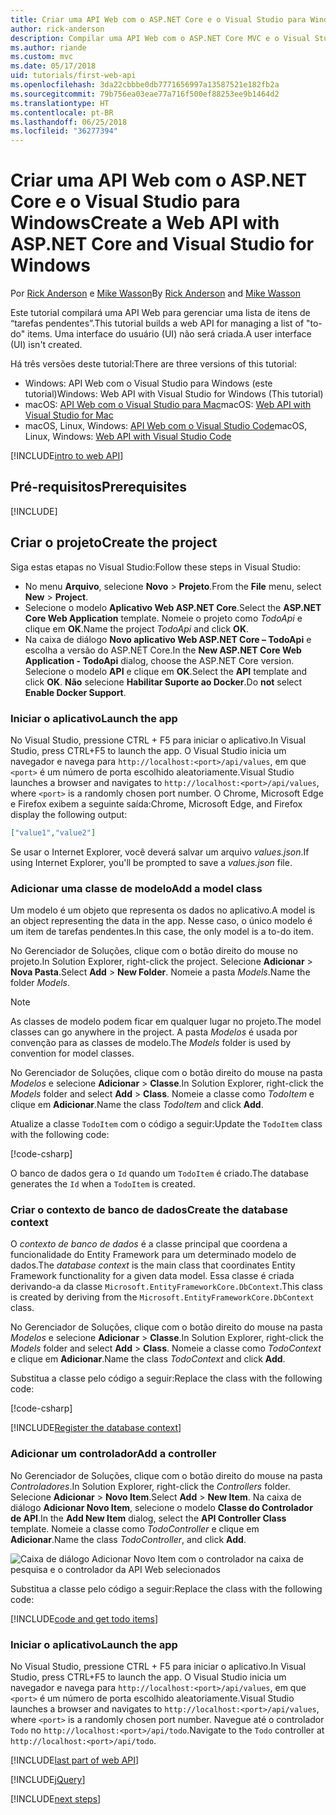 ```yaml
---
title: Criar uma API Web com o ASP.NET Core e o Visual Studio para Windows
author: rick-anderson
description: Compilar uma API Web com o ASP.NET Core MVC e o Visual Studio para Windows
ms.author: riande
ms.custom: mvc
ms.date: 05/17/2018
uid: tutorials/first-web-api
ms.openlocfilehash: 3da22cbbbe0db7771656997a13587521e182fb2a
ms.sourcegitcommit: 79b756ea03eae77a716f500ef88253ee9b1464d2
ms.translationtype: HT
ms.contentlocale: pt-BR
ms.lasthandoff: 06/25/2018
ms.locfileid: "36277394"
---
```

# <a name="create-a-web-api-with-aspnet-core-and-visual-studio-for-windows"></a><span data-ttu-id="d3828-103">Criar uma API Web com o ASP.NET Core e o Visual Studio para Windows</span><span class="sxs-lookup"><span data-stu-id="d3828-103">Create a Web API with ASP.NET Core and Visual Studio for Windows</span></span>

<span data-ttu-id="d3828-104">Por [Rick Anderson](https://twitter.com/RickAndMSFT) e [Mike Wasson](https://github.com/mikewasson)</span><span class="sxs-lookup"><span data-stu-id="d3828-104">By [Rick Anderson](https://twitter.com/RickAndMSFT) and [Mike Wasson](https://github.com/mikewasson)</span></span>

<span data-ttu-id="d3828-105">Este tutorial compilará uma API Web para gerenciar uma lista de itens de “tarefas pendentes”.</span><span class="sxs-lookup"><span data-stu-id="d3828-105">This tutorial builds a web API for managing a list of "to-do" items.</span></span> <span data-ttu-id="d3828-106">Uma interface do usuário (UI) não será criada.</span><span class="sxs-lookup"><span data-stu-id="d3828-106">A user interface (UI) isn't created.</span></span>

<span data-ttu-id="d3828-107">Há três versões deste tutorial:</span><span class="sxs-lookup"><span data-stu-id="d3828-107">There are three versions of this tutorial:</span></span>

* <span data-ttu-id="d3828-108">Windows: API Web com o Visual Studio para Windows (este tutorial)</span><span class="sxs-lookup"><span data-stu-id="d3828-108">Windows: Web API with Visual Studio for Windows (This tutorial)</span></span>
* <span data-ttu-id="d3828-109">macOS: [API Web com o Visual Studio para Mac](xref:tutorials/first-web-api-mac)</span><span class="sxs-lookup"><span data-stu-id="d3828-109">macOS: [Web API with Visual Studio for Mac](xref:tutorials/first-web-api-mac)</span></span>
* <span data-ttu-id="d3828-110">macOS, Linux, Windows: [API Web com o Visual Studio Code](xref:tutorials/web-api-vsc)</span><span class="sxs-lookup"><span data-stu-id="d3828-110">macOS, Linux, Windows: [Web API with Visual Studio Code](xref:tutorials/web-api-vsc)</span></span>

<!-- WARNING: The code AND images in this doc are used by uid: tutorials/web-api-vsc, tutorials/first-web-api-mac and tutorials/first-web-api. If you change any code/images in this tutorial, update uid: tutorials/web-api-vsc -->

[!INCLUDE[intro to web API](../includes/webApi/intro.md)]

## <a name="prerequisites"></a><span data-ttu-id="d3828-111">Pré-requisitos</span><span class="sxs-lookup"><span data-stu-id="d3828-111">Prerequisites</span></span>

[!INCLUDE[](~/includes/net-core-prereqs-windows.md)]

## <a name="create-the-project"></a><span data-ttu-id="d3828-112">Criar o projeto</span><span class="sxs-lookup"><span data-stu-id="d3828-112">Create the project</span></span>

<span data-ttu-id="d3828-113">Siga estas etapas no Visual Studio:</span><span class="sxs-lookup"><span data-stu-id="d3828-113">Follow these steps in Visual Studio:</span></span>

* <span data-ttu-id="d3828-114">No menu **Arquivo**, selecione **Novo** > **Projeto**.</span><span class="sxs-lookup"><span data-stu-id="d3828-114">From the **File** menu, select **New** > **Project**.</span></span>
* <span data-ttu-id="d3828-115">Selecione o modelo **Aplicativo Web ASP.NET Core**.</span><span class="sxs-lookup"><span data-stu-id="d3828-115">Select the **ASP.NET Core Web Application** template.</span></span> <span data-ttu-id="d3828-116">Nomeie o projeto como *TodoApi* e clique em **OK**.</span><span class="sxs-lookup"><span data-stu-id="d3828-116">Name the project *TodoApi* and click **OK**.</span></span>
* <span data-ttu-id="d3828-117">Na caixa de diálogo **Novo aplicativo Web ASP.NET Core – TodoApi** e escolha a versão do ASP.NET Core.</span><span class="sxs-lookup"><span data-stu-id="d3828-117">In the **New ASP.NET Core Web Application - TodoApi** dialog, choose the ASP.NET Core version.</span></span> <span data-ttu-id="d3828-118">Selecione o modelo **API** e clique em **OK**.</span><span class="sxs-lookup"><span data-stu-id="d3828-118">Select the **API** template and click **OK**.</span></span> <span data-ttu-id="d3828-119">**Não** selecione **Habilitar Suporte ao Docker**.</span><span class="sxs-lookup"><span data-stu-id="d3828-119">Do **not** select **Enable Docker Support**.</span></span>

### <a name="launch-the-app"></a><span data-ttu-id="d3828-120">Iniciar o aplicativo</span><span class="sxs-lookup"><span data-stu-id="d3828-120">Launch the app</span></span>

<span data-ttu-id="d3828-121">No Visual Studio, pressione CTRL + F5 para iniciar o aplicativo.</span><span class="sxs-lookup"><span data-stu-id="d3828-121">In Visual Studio, press CTRL+F5 to launch the app.</span></span> <span data-ttu-id="d3828-122">O Visual Studio inicia um navegador e navega para `http://localhost:<port>/api/values`, em que `<port>` é um número de porta escolhido aleatoriamente.</span><span class="sxs-lookup"><span data-stu-id="d3828-122">Visual Studio launches a browser and navigates to `http://localhost:<port>/api/values`, where `<port>` is a randomly chosen port number.</span></span> <span data-ttu-id="d3828-123">O Chrome, Microsoft Edge e Firefox exibem a seguinte saída:</span><span class="sxs-lookup"><span data-stu-id="d3828-123">Chrome, Microsoft Edge, and Firefox display the following output:</span></span>

```json
["value1","value2"]
```

<span data-ttu-id="d3828-124">Se usar o Internet Explorer, você deverá salvar um arquivo *values.json*.</span><span class="sxs-lookup"><span data-stu-id="d3828-124">If using Internet Explorer, you'll be prompted to save a *values.json* file.</span></span>

### <a name="add-a-model-class"></a><span data-ttu-id="d3828-125">Adicionar uma classe de modelo</span><span class="sxs-lookup"><span data-stu-id="d3828-125">Add a model class</span></span>

<span data-ttu-id="d3828-126">Um modelo é um objeto que representa os dados no aplicativo.</span><span class="sxs-lookup"><span data-stu-id="d3828-126">A model is an object representing the data in the app.</span></span> <span data-ttu-id="d3828-127">Nesse caso, o único modelo é um item de tarefas pendentes.</span><span class="sxs-lookup"><span data-stu-id="d3828-127">In this case, the only model is a to-do item.</span></span>

<span data-ttu-id="d3828-128">No Gerenciador de Soluções, clique com o botão direito do mouse no projeto.</span><span class="sxs-lookup"><span data-stu-id="d3828-128">In Solution Explorer, right-click the project.</span></span> <span data-ttu-id="d3828-129">Selecione **Adicionar** > **Nova Pasta**.</span><span class="sxs-lookup"><span data-stu-id="d3828-129">Select **Add** > **New Folder**.</span></span> <span data-ttu-id="d3828-130">Nomeie a pasta *Models*.</span><span class="sxs-lookup"><span data-stu-id="d3828-130">Name the folder *Models*.</span></span>

> [!NOTE]
> <span data-ttu-id="d3828-131">As classes de modelo podem ficar em qualquer lugar no projeto.</span><span class="sxs-lookup"><span data-stu-id="d3828-131">The model classes can go anywhere in the project.</span></span> <span data-ttu-id="d3828-132">A pasta *Modelos* é usada por convenção para as classes de modelo.</span><span class="sxs-lookup"><span data-stu-id="d3828-132">The *Models* folder is used by convention for model classes.</span></span>

<span data-ttu-id="d3828-133">No Gerenciador de Soluções, clique com o botão direito do mouse na pasta *Modelos* e selecione **Adicionar** > **Classe**.</span><span class="sxs-lookup"><span data-stu-id="d3828-133">In Solution Explorer, right-click the *Models* folder and select **Add** > **Class**.</span></span> <span data-ttu-id="d3828-134">Nomeie a classe como *TodoItem* e clique em **Adicionar**.</span><span class="sxs-lookup"><span data-stu-id="d3828-134">Name the class *TodoItem* and click **Add**.</span></span>

<span data-ttu-id="d3828-135">Atualize a classe `TodoItem` com o código a seguir:</span><span class="sxs-lookup"><span data-stu-id="d3828-135">Update the `TodoItem` class with the following code:</span></span>

[!code-csharp[](first-web-api/samples/2.0/TodoApi/Models/TodoItem.cs)]

<span data-ttu-id="d3828-136">O banco de dados gera o `Id` quando um `TodoItem` é criado.</span><span class="sxs-lookup"><span data-stu-id="d3828-136">The database generates the `Id` when a `TodoItem` is created.</span></span>

### <a name="create-the-database-context"></a><span data-ttu-id="d3828-137">Criar o contexto de banco de dados</span><span class="sxs-lookup"><span data-stu-id="d3828-137">Create the database context</span></span>

<span data-ttu-id="d3828-138">O *contexto de banco de dados* é a classe principal que coordena a funcionalidade do Entity Framework para um determinado modelo de dados.</span><span class="sxs-lookup"><span data-stu-id="d3828-138">The *database context* is the main class that coordinates Entity Framework functionality for a given data model.</span></span> <span data-ttu-id="d3828-139">Essa classe é criada derivando-a da classe `Microsoft.EntityFrameworkCore.DbContext`.</span><span class="sxs-lookup"><span data-stu-id="d3828-139">This class is created by deriving from the `Microsoft.EntityFrameworkCore.DbContext` class.</span></span>

<span data-ttu-id="d3828-140">No Gerenciador de Soluções, clique com o botão direito do mouse na pasta *Modelos* e selecione **Adicionar** > **Classe**.</span><span class="sxs-lookup"><span data-stu-id="d3828-140">In Solution Explorer, right-click the *Models* folder and select **Add** > **Class**.</span></span> <span data-ttu-id="d3828-141">Nomeie a classe como *TodoContext* e clique em **Adicionar**.</span><span class="sxs-lookup"><span data-stu-id="d3828-141">Name the class *TodoContext* and click **Add**.</span></span>

<span data-ttu-id="d3828-142">Substitua a classe pelo código a seguir:</span><span class="sxs-lookup"><span data-stu-id="d3828-142">Replace the class with the following code:</span></span>

[!code-csharp[](first-web-api/samples/2.0/TodoApi/Models/TodoContext.cs)]

[!INCLUDE[Register the database context](../includes/webApi/register_dbContext.md)]

### <a name="add-a-controller"></a><span data-ttu-id="d3828-143">Adicionar um controlador</span><span class="sxs-lookup"><span data-stu-id="d3828-143">Add a controller</span></span>

<span data-ttu-id="d3828-144">No Gerenciador de Soluções, clique com o botão direito do mouse na pasta *Controladores*.</span><span class="sxs-lookup"><span data-stu-id="d3828-144">In Solution Explorer, right-click the *Controllers* folder.</span></span> <span data-ttu-id="d3828-145">Selecione **Adicionar** > **Novo Item**.</span><span class="sxs-lookup"><span data-stu-id="d3828-145">Select **Add** > **New Item**.</span></span> <span data-ttu-id="d3828-146">Na caixa de diálogo **Adicionar Novo Item**, selecione o modelo **Classe do Controlador de API**.</span><span class="sxs-lookup"><span data-stu-id="d3828-146">In the **Add New Item** dialog, select the **API Controller Class** template.</span></span> <span data-ttu-id="d3828-147">Nomeie a classe como *TodoController* e clique em **Adicionar**.</span><span class="sxs-lookup"><span data-stu-id="d3828-147">Name the class *TodoController*, and click **Add**.</span></span>

![Caixa de diálogo Adicionar Novo Item com o controlador na caixa de pesquisa e o controlador da API Web selecionados](first-web-api/_static/new_controller.png)

<span data-ttu-id="d3828-149">Substitua a classe pelo código a seguir:</span><span class="sxs-lookup"><span data-stu-id="d3828-149">Replace the class with the following code:</span></span>

[!INCLUDE[code and get todo items](../includes/webApi/getTodoItems.md)]

### <a name="launch-the-app"></a><span data-ttu-id="d3828-150">Iniciar o aplicativo</span><span class="sxs-lookup"><span data-stu-id="d3828-150">Launch the app</span></span>

<span data-ttu-id="d3828-151">No Visual Studio, pressione CTRL + F5 para iniciar o aplicativo.</span><span class="sxs-lookup"><span data-stu-id="d3828-151">In Visual Studio, press CTRL+F5 to launch the app.</span></span> <span data-ttu-id="d3828-152">O Visual Studio inicia um navegador e navega para `http://localhost:<port>/api/values`, em que `<port>` é um número de porta escolhido aleatoriamente.</span><span class="sxs-lookup"><span data-stu-id="d3828-152">Visual Studio launches a browser and navigates to `http://localhost:<port>/api/values`, where `<port>` is a randomly chosen port number.</span></span> <span data-ttu-id="d3828-153">Navegue até o controlador `Todo` no `http://localhost:<port>/api/todo`.</span><span class="sxs-lookup"><span data-stu-id="d3828-153">Navigate to the `Todo` controller at `http://localhost:<port>/api/todo`.</span></span>

[!INCLUDE[last part of web API](../includes/webApi/end.md)]

[!INCLUDE[jQuery](../includes/webApi/add-jquery.md)]

[!INCLUDE[next steps](../includes/webApi/next.md)]
